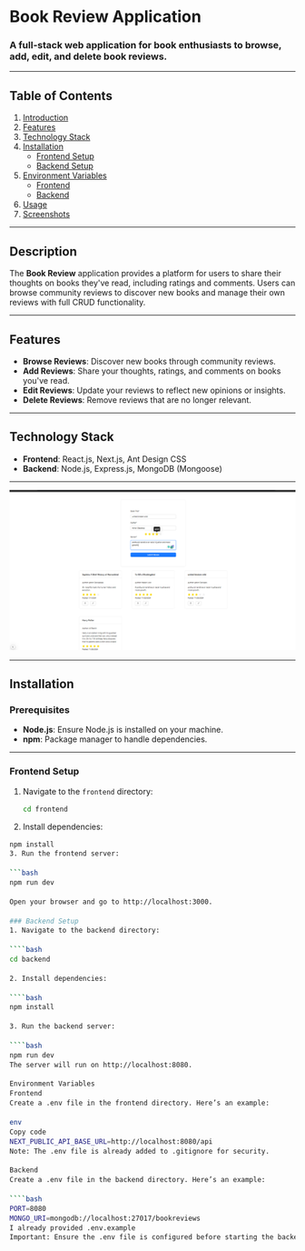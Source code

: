 # Book Review Application

### A full-stack web application for book enthusiasts to browse, add, edit, and delete book reviews.

---

## Table of Contents
1. [Introduction](#introduction)
2. [Features](#features)
3. [Technology Stack](#technology-stack)
4. [Installation](#installation)
   - [Frontend Setup](#frontend-setup)
   - [Backend Setup](#backend-setup)
5. [Environment Variables](#environment-variables)
   - [Frontend](#frontend)
   - [Backend](#backend)
6. [Usage](#usage)
7. [Screenshots](#screenshots)

---

## Description
The **Book Review** application provides a platform for users to share their thoughts on books they've read, including ratings and comments. Users can browse community reviews to discover new books and manage their own reviews with full CRUD functionality.

---

## Features
- **Browse Reviews**: Discover new books through community reviews.
- **Add Reviews**: Share your thoughts, ratings, and comments on books you've read.
- **Edit Reviews**: Update your reviews to reflect new opinions or insights.
- **Delete Reviews**: Remove reviews that are no longer relevant.

---

## Technology Stack
- **Frontend**: React.js, Next.js, Ant Design CSS
- **Backend**: Node.js, Express.js, MongoDB (Mongoose)

---
![Home Page](./assets/screenshots/Screenshot1.png)

---

## Installation

### Prerequisites
- **Node.js**: Ensure Node.js is installed on your machine.
- **npm**: Package manager to handle dependencies.

---

### Frontend Setup

1. Navigate to the `frontend` directory:

   ```bash
   cd frontend
2. Install dependencies:

 ```bash
 npm install
3. Run the frontend server:

 ```bash
npm run dev

Open your browser and go to http://localhost:3000.

### Backend Setup
1. Navigate to the backend directory:

````bash
cd backend

2. Install dependencies:

````bash
npm install

3. Run the backend server:

````bash
npm run dev
The server will run on http://localhost:8080.

Environment Variables
Frontend
Create a .env file in the frontend directory. Here’s an example:

env
Copy code
NEXT_PUBLIC_API_BASE_URL=http://localhost:8080/api
Note: The .env file is already added to .gitignore for security.

Backend
Create a .env file in the backend directory. Here’s an example:

````bash
PORT=8080
MONGO_URI=mongodb://localhost:27017/bookreviews
I already provided .env.example 
Important: Ensure the .env file is configured before starting the backend server.

